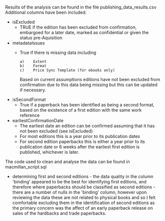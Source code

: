 Results of the analysis can be found in the file publishing_data_results.csv
Additional columns have been included:
- isExcluded
    - TRUE if the edition has been excluded from confirmation, embargoed for a later date, marked as confidential or given the        status pre-Aquisition
- metadataIssues
    - True if there is missing data including
      
          a)	Extent
          b)	Format
          c)	Price Sync Template (for ebooks only)
      
      Based on current assumptions editions have not been excluded from confirmation due to this data being missing but this         can be updated if necessary.
- isSecondFormat
    - True if a paperback has been identified as being a second format, based on the existence of a first edition with the           same work reference
- earliestConfirmationDate
    - The earliest date an edition can be confirmed assuming that it has not been excluded (see isExcluded)
    - For most editions this is a year prior to its publication dates
    - For second edition paperbacks this is either a year prior to its publication date or 6 weeks after the earliest first          edition is published, whichever is later.
      
 The code used to clean and analyse the data can be found in macmillan_script.sql
 - determining first and second editions
       - the data quality in the column 'binding' appeared to be the best for identifying first editions, and therefore where           paperbacks should be classified as second editions
            - there are a number of nulls in the 'binding' column, however upon reviewing the data these are not related to                  physical books and so I felt comfortable excluding them in the identification of second editions as the primary                concern was the affect of an early paperback release on sales of the hardbacks and trade paperbacks. 
